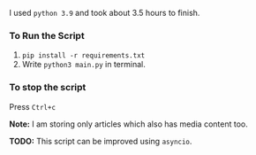 I used `python 3.9` and took about 3.5 hours to finish.  

### To Run the Script

1. `pip install -r requirements.txt`  
2.  Write `python3 main.py` in terminal.  

### To stop the script

Press `Ctrl+c`  

**Note:** I am storing only articles which also has media content too.  

**TODO:** This script can be improved using `asyncio`.